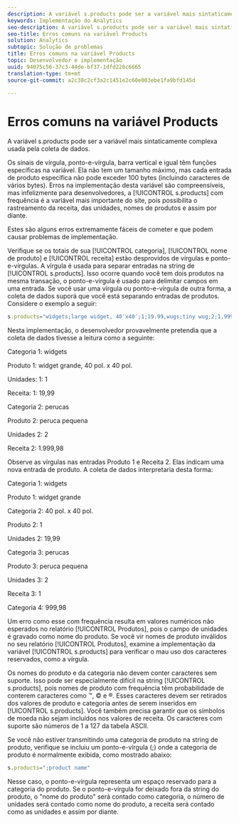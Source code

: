 ```yaml
---
description: A variável s.products pode ser a variável mais sintaticamente complexa usada pela coleta de dados.
keywords: Implementação do Analytics
seo-description: A variável s.products pode ser a variável mais sintaticamente complexa usada pela coleta de dados.
seo-title: Erros comuns na variável Products
solution: Analytics
subtopic: Solução de problemas
title: Erros comuns na variável Products
topic: Desenvolvedor e implementação
uuid: 94075c56-37c3-44de-bf37-1dfd228c6665
translation-type: tm+mt
source-git-commit: a2c38c2cf3a2c1451e2c60e003ebe1fa9bfd145d

---
```



# Erros comuns na variável Products

A variável s.products pode ser a variável mais sintaticamente complexa usada pela coleta de dados.

Os sinais de vírgula, ponto-e-vírgula, barra vertical e igual têm funções específicas na variável. Ela não tem um tamanho máximo, mas cada entrada de produto específica não pode exceder 100 bytes (incluindo caracteres de vários bytes). Erros na implementação desta variável são compreensíveis, mas infelizmente para desenvolvedores, a [!UICONTROL s.products] com frequência é a variável mais importante do site, pois possibilita o rastreamento da receita, das unidades, nomes de produtos e assim por diante.

Estes são alguns erros extremamente fáceis de cometer e que podem causar problemas de implementação.

Verifique se os totais de sua [!UICONTROL categoria], [!UICONTROL nome de produto] e [!UICONTROL receita] estão desprovidos de vírgulas e ponto-e-vírgulas. A vírgula é usada para separar entradas na string de [!UICONTROL s.products]. Isso ocorre quando você tem dois produtos na mesma transação, o ponto-e-vírgula é usado para delimitar campos em uma entrada. Se você usar uma vírgula ou ponto-e-vírgula de outra forma, a coleta de dados suporá que você está separando entradas de produtos. Considere o exemplo a seguir:

```js
s.products="widgets;large widget, 40′x40′;1;19.99,wugs;tiny wug;2;1,999.98";
```

Nesta implementação, o desenvolvedor provavelmente pretendia que a coleta de dados tivesse a leitura como a seguinte:

Categoria 1: widgets

Produto 1: widget grande, 40 pol. x 40 pol.

Unidades: 1: 1

Receita: 1: 19,99

Categoria 2: perucas

Produto 2: peruca pequena

Unidades 2: 2

Receita 2: 1.999,98

Observe as vírgulas nas entradas Produto 1 e Receita 2. Elas indicam uma nova entrada de produto. A coleta de dados interpretaria desta forma:

Categoria 1: widgets

Produto 1: widget grande

Categoria 2: 40 pol. x 40 pol.

Produto 2: 1

Unidades 2: 19,99

Categoria 3: perucas

Produto 3: peruca pequena

Unidades 3: 2

Receita 3: 1

Categoria 4: 999,98

Um erro como esse com frequência resulta em valores numéricos não esperados no relatório [!UICONTROL Produtos], pois o campo de unidades é gravado como nome do produto. Se você vir nomes de produto inválidos no seu relatório [!UICONTROL Produtos], examine a implementação da variável [!UICONTROL s.products] para verificar o mau uso dos caracteres reservados, como a vírgula.

Os nomes do produto e da categoria não devem conter caracteres sem suporte. Isso pode ser especialmente difícil na string [!UICONTROL s.products], pois nomes de produto com frequência têm probabilidade de conterem caracteres como ™, © e ®. Esses caracteres devem ser retirados dos valores de produto e categoria antes de serem inseridos em [!UICONTROL s.products]. Você também precisa garantir que os símbolos de moeda não sejam incluídos nos valores de receita. Os caracteres com suporte são números de 1 a 127 da tabela ASCII.

Se você não estiver transmitindo uma categoria de produto na string de produto, verifique se incluiu um ponto-e-vírgula (;) onde a categoria de produto é normalmente exibida, como mostrado abaixo:

```js
s.products=";product name"
```

Nesse caso, o ponto-e-vírgula representa um espaço reservado para a categoria do produto. Se o ponto-e-vírgula for deixado fora da string do produto, o "nome do produto" será contado como categoria, o número de unidades será contado como nome do produto, a receita será contado como as unidades e assim por diante.
